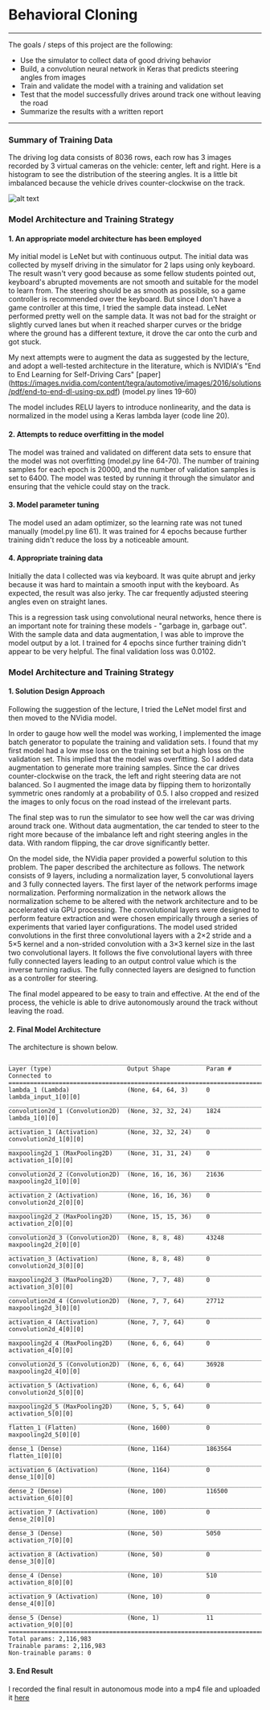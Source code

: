 # **Behavioral Cloning** 

---

The goals / steps of this project are the following:
* Use the simulator to collect data of good driving behavior
* Build, a convolution neural network in Keras that predicts steering angles from images
* Train and validate the model with a training and validation set
* Test that the model successfully drives around track one without leaving the road
* Summarize the results with a written report

[//]: # (Image References)

[image1]: ./examples/steering_hist.png "Distribution of Steering Angles in Training Data"

---

### Summary of Training Data

The driving log data consists of 8036 rows, each row has 3 images recorded by 3 virtual cameras on the vehicle: center, left and right.
Here is a histogram to see the distribution of the steering angles. It is a little bit imbalanced because the vehicle drives
counter-clockwise on the track.

![alt text][image1]

### Model Architecture and Training Strategy

#### 1. An appropriate model architecture has been employed

My initial model is LeNet but with continuous output. The initial data was collected by myself driving in the simulator
for 2 laps using only keyboard. The result wasn't very good because as some fellow students pointed out, keyboard's 
abrupted movements are not smooth and suitable for the model to learn from. The steering should be as smooth as possible, so
a game controller is recommended over the keyboard. But since I don't have a game controller at this time, I tried the sample
data instead. LeNet performed pretty well on the sample data. It was not bad for the straight or slightly curved lanes but when 
it reached sharper curves or the bridge where the ground has a different texture, it drove the car onto the curb and got stuck.

My next attempts were to augment the data as suggested by the lecture, and adopt a well-tested architecture in the literature,
which is NVIDIA's "End to End Learning for Self-Driving Cars" 
[paper] (https://images.nvidia.com/content/tegra/automotive/images/2016/solutions/pdf/end-to-end-dl-using-px.pdf) (model.py lines 19-60) 

The model includes RELU layers to introduce nonlinearity, and the data is normalized in the model using a Keras lambda layer (code line 20). 

#### 2. Attempts to reduce overfitting in the model

The model was trained and validated on different data sets to ensure that the model was not overfitting (model.py line 64-70).
The number of training samples for each epoch is 20000, and the number of validation samples is set to 6400. 
The model was tested by running it through the simulator and ensuring that the vehicle could stay on the track.

#### 3. Model parameter tuning

The model used an adam optimizer, so the learning rate was not tuned manually (model.py line 61). It was trained for
4 epochs because further training didn't reduce the loss by a noticeable amount.

#### 4. Appropriate training data

Initially the data I collected was via keyboard. It was quite abrupt and jerky because it was hard to maintain a smooth input
with the keyboard. As expected, the result was also jerky. The car frequently adjusted steering angles even on straight lanes.

This is a regression task using convolutional neural networks,
hence there is an important note for training these models - "garbage in, garbage out". With the sample data and data augmentation,
I was able to improve the model output by a lot. I trained for 4 epochs since further training didn't appear to be very helpful. 
The final validation loss was 0.0102. 

### Model Architecture and Training Strategy

#### 1. Solution Design Approach

Following the suggestion of the lecture, I tried the LeNet model first and then moved to the NVidia model.

In order to gauge how well the model was working, I implemented the image batch generator to populate the training and 
validation sets. I found that my first model had a low mse loss on the training set but a high loss on the validation set. 
This implied that the model was overfitting. So I added data augmentation to generate more training samples. Since the car 
drives counter-clockwise on the track, the left and right steering data are not balanced. So I augmented the image data by flipping them
to horizontally symmetric ones randomly at a probability of 0.5. I also cropped and resized the images to only focus on
the road instead of the irrelevant parts.

The final step was to run the simulator to see how well the car was driving around track one. Without data augmentation, the car tended
to steer to the right more because of the imbalance left and right steering angles in the data. With random flipping, the car drove significantly 
better. 

On the model side, the NVidia paper provided a powerful solution to this problem. The paper described the architecture as follows.
The network consists of 9 layers, including a normalization layer, 5 convolutional layers and 3 fully connected layers.
The first layer of the network performs image normalization. Performing normalization in the network allows the 
normalization scheme to be altered with the network architecture and to be accelerated via GPU processing.
The convolutional layers were designed to perform feature extraction and were chosen empirically through a series of 
experiments that varied layer configurations. The model used strided convolutions in the first three convolutional layers with a 
2×2 stride and a 5×5 kernel and a non-strided convolution with a 3×3 kernel size in the last two convolutional layers.
It follows the five convolutional layers with three fully connected layers leading to an output control value which is 
the inverse turning radius. The fully connected layers are designed to function as a controller for steering.

The final model appeared to be easy to train and effective. At the end of the process, 
the vehicle is able to drive autonomously around the track without leaving the road.

#### 2. Final Model Architecture

The architecture is shown below.

```
____________________________________________________________________________________________________
Layer (type)                     Output Shape          Param #     Connected to                     
====================================================================================================
lambda_1 (Lambda)                (None, 64, 64, 3)     0           lambda_input_1[0][0]             
____________________________________________________________________________________________________
convolution2d_1 (Convolution2D)  (None, 32, 32, 24)    1824        lambda_1[0][0]                   
____________________________________________________________________________________________________
activation_1 (Activation)        (None, 32, 32, 24)    0           convolution2d_1[0][0]            
____________________________________________________________________________________________________
maxpooling2d_1 (MaxPooling2D)    (None, 31, 31, 24)    0           activation_1[0][0]               
____________________________________________________________________________________________________
convolution2d_2 (Convolution2D)  (None, 16, 16, 36)    21636       maxpooling2d_1[0][0]             
____________________________________________________________________________________________________
activation_2 (Activation)        (None, 16, 16, 36)    0           convolution2d_2[0][0]            
____________________________________________________________________________________________________
maxpooling2d_2 (MaxPooling2D)    (None, 15, 15, 36)    0           activation_2[0][0]               
____________________________________________________________________________________________________
convolution2d_3 (Convolution2D)  (None, 8, 8, 48)      43248       maxpooling2d_2[0][0]             
____________________________________________________________________________________________________
activation_3 (Activation)        (None, 8, 8, 48)      0           convolution2d_3[0][0]            
____________________________________________________________________________________________________
maxpooling2d_3 (MaxPooling2D)    (None, 7, 7, 48)      0           activation_3[0][0]               
____________________________________________________________________________________________________
convolution2d_4 (Convolution2D)  (None, 7, 7, 64)      27712       maxpooling2d_3[0][0]             
____________________________________________________________________________________________________
activation_4 (Activation)        (None, 7, 7, 64)      0           convolution2d_4[0][0]            
____________________________________________________________________________________________________
maxpooling2d_4 (MaxPooling2D)    (None, 6, 6, 64)      0           activation_4[0][0]               
____________________________________________________________________________________________________
convolution2d_5 (Convolution2D)  (None, 6, 6, 64)      36928       maxpooling2d_4[0][0]             
____________________________________________________________________________________________________
activation_5 (Activation)        (None, 6, 6, 64)      0           convolution2d_5[0][0]            
____________________________________________________________________________________________________
maxpooling2d_5 (MaxPooling2D)    (None, 5, 5, 64)      0           activation_5[0][0]               
____________________________________________________________________________________________________
flatten_1 (Flatten)              (None, 1600)          0           maxpooling2d_5[0][0]             
____________________________________________________________________________________________________
dense_1 (Dense)                  (None, 1164)          1863564     flatten_1[0][0]                  
____________________________________________________________________________________________________
activation_6 (Activation)        (None, 1164)          0           dense_1[0][0]                    
____________________________________________________________________________________________________
dense_2 (Dense)                  (None, 100)           116500      activation_6[0][0]               
____________________________________________________________________________________________________
activation_7 (Activation)        (None, 100)           0           dense_2[0][0]                    
____________________________________________________________________________________________________
dense_3 (Dense)                  (None, 50)            5050        activation_7[0][0]               
____________________________________________________________________________________________________
activation_8 (Activation)        (None, 50)            0           dense_3[0][0]                    
____________________________________________________________________________________________________
dense_4 (Dense)                  (None, 10)            510         activation_8[0][0]               
____________________________________________________________________________________________________
activation_9 (Activation)        (None, 10)            0           dense_4[0][0]                    
____________________________________________________________________________________________________
dense_5 (Dense)                  (None, 1)             11          activation_9[0][0]               
====================================================================================================
Total params: 2,116,983
Trainable params: 2,116,983
Non-trainable params: 0
```

#### 3. End Result

I recorded the final result in autonomous mode into a mp4 file and uploaded it 
[here](https://www.youtube.com/watch?v=pDdN28Bdm-o&feature=youtu.be)


